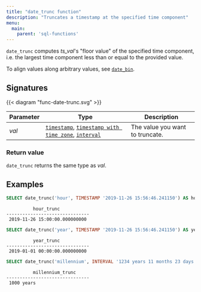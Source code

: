 ```yaml
---
title: "date_trunc function"
description: "Truncates a timestamp at the specified time component"
menu:
  main:
    parent: 'sql-functions'
---
```


`date_trunc` computes _ts_val_'s "floor value" of the specified time component,
i.e. the largest time component less than or equal to the provided value.

To align values along arbitrary values, see [`date_bin`].

## Signatures

{{< diagram "func-date-trunc.svg" >}}

Parameter | Type | Description
----------|------|------------
_val_ | [`timestamp`], [`timestamp with time zone`], [`interval`] | The value you want to truncate.

### Return value

`date_trunc` returns the same type as _val_.

## Examples

```sql
SELECT date_trunc('hour', TIMESTAMP '2019-11-26 15:56:46.241150') AS hour_trunc;
```
```nofmt
          hour_trunc
-------------------------------
 2019-11-26 15:00:00.000000000
```

```sql
SELECT date_trunc('year', TIMESTAMP '2019-11-26 15:56:46.241150') AS year_trunc;
```
```nofmt
          year_trunc
-------------------------------
 2019-01-01 00:00:00.000000000
```

```sql
SELECT date_trunc('millennium', INTERVAL '1234 years 11 months 23 days 23:59:12.123456789') AS millennium_trunc;
```
```nofmt
          millennium_trunc
-------------------------------
 1000 years
```

[`date_bin`]: ../date-bin
[`interval`]: ../../types/interval/
[`timestamp`]: ../../types/timestamp
[`timestamp with time zone`]: ../../types/timestamptz

